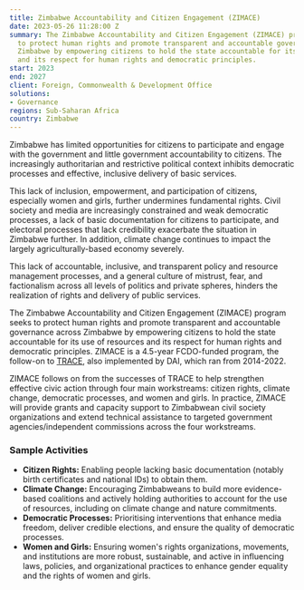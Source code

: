 ```yaml
---
title: Zimbabwe Accountability and Citizen Engagement (ZIMACE)
date: 2023-05-26 11:28:00 Z
summary: The Zimbabwe Accountability and Citizen Engagement (ZIMACE) program seeks
  to protect human rights and promote transparent and accountable governance across
  Zimbabwe by empowering citizens to hold the state accountable for its use of resources
  and its respect for human rights and democratic principles.
start: 2023
end: 2027
client: Foreign, Commonwealth & Development Office
solutions:
- Governance
regions: Sub-Saharan Africa
country: Zimbabwe
---
```


Zimbabwe has limited opportunities for citizens to participate and engage with the government and little government accountability to citizens. The increasingly authoritarian and restrictive political context inhibits democratic processes and effective, inclusive delivery of basic services.

This lack of inclusion, empowerment, and participation of citizens, especially women and girls, further undermines fundamental rights. Civil society and media are increasingly constrained and weak democratic processes, a lack of basic documentation for citizens to participate, and electoral processes that lack credibility exacerbate the situation in Zimbabwe further. In addition, climate change continues to impact the largely agriculturally-based economy severely.

This lack of accountable, inclusive, and transparent policy and resource management processes, and a general culture of mistrust, fear, and factionalism across all levels of politics and private spheres, hinders the realization of rights and delivery of public services.

The Zimbabwe Accountability and Citizen Engagement (ZIMACE) program seeks to protect human rights and promote transparent and accountable governance across Zimbabwe by empowering citizens to hold the state accountable for its use of resources and its respect for human rights and democratic principles. ZIMACE is a 4.5-year FCDO-funded program, the follow-on to [TRACE](https://www.dai.com/our-work/projects/zimbabwe-transparency-responsiveness-accountability-and-citizen-engagement-trace), also implemented by DAI, which ran from 2014-2022.

ZIMACE follows on from the successes of TRACE to help strengthen effective civic action through four main workstreams: citizen rights, climate change, democratic processes, and women and girls. In practice, ZIMACE will provide grants and capacity support to Zimbabwean civil society organizations and extend technical assistance to targeted government agencies/independent commissions across the four workstreams.

### Sample Activities

* **Citizen Rights:** Enabling people lacking basic documentation (notably birth certificates and national IDs) to obtain them.
* **Climate Change:** Encouraging Zimbabweans to build more evidence-based coalitions and actively holding authorities to account for the use of resources, including on climate change and nature commitments.
* **Democratic Processes:** Prioritising interventions that enhance media freedom, deliver credible elections, and ensure the quality of democratic processes.
* **Women and Girls:** Ensuring women's rights organizations, movements, and institutions are more robust, sustainable, and active in influencing laws, policies, and organizational practices to enhance gender equality and the rights of women and girls.

